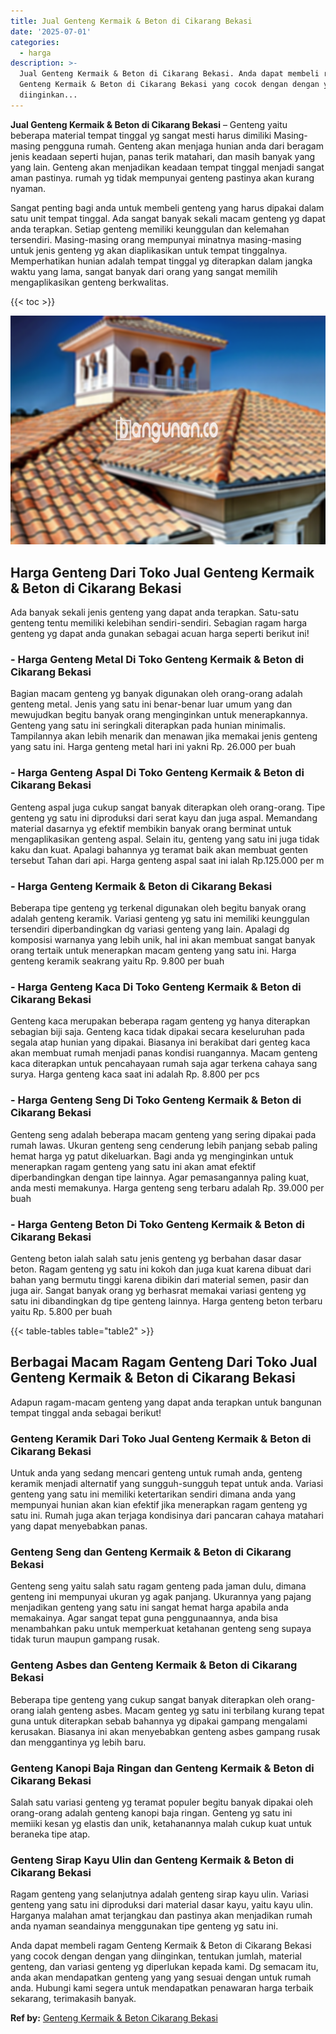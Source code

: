 ```yaml
---
title: Jual Genteng Kermaik & Beton di Cikarang Bekasi
date: '2025-07-01'
categories:
  - harga
description: >-
  Jual Genteng Kermaik & Beton di Cikarang Bekasi. Anda dapat membeli ragam
  Genteng Kermaik & Beton di Cikarang Bekasi yang cocok dengan dengan yang
  diinginkan...
---
```


**Jual Genteng Kermaik & Beton di Cikarang Bekasi** – Genteng yaitu beberapa material tempat tinggal yg sangat mesti harus dimiliki Masing-masing pengguna rumah. Genteng akan menjaga hunian anda dari beragam jenis keadaan seperti hujan, panas terik matahari, dan masih banyak yang yang lain. Genteng akan menjadikan keadaan tempat tinggal menjadi sangat aman pastinya. rumah yg tidak mempunyai genteng pastinya akan kurang nyaman.

Sangat penting bagi anda untuk membeli genteng yang harus dipakai dalam satu unit tempat tinggal. Ada sangat banyak sekali macam genteng yg dapat anda terapkan. Setiap genteng memiliki keunggulan dan kelemahan tersendiri. Masing-masing orang mempunyai minatnya masing-masing untuk jenis genteng yg akan diaplikasikan untuk tempat tinggalnya. Memperhatikan hunian adalah tempat tinggal yg diterapkan dalam jangka waktu yang lama, sangat banyak dari orang yang sangat memilih mengaplikasikan genteng berkwalitas.

{{< toc >}}

![Jual Genteng Kermaik & Beton di Cikarang Bekasi](/images/genteng-minimalis-murah10.png)

## Harga Genteng Dari Toko Jual Genteng Kermaik & Beton di Cikarang Bekasi

Ada banyak sekali jenis genteng yang dapat anda terapkan. Satu-satu genteng tentu memiliki kelebihan sendiri-sendiri. Sebagian ragam harga genteng yg dapat anda gunakan sebagai acuan harga seperti berikut ini!

### \- Harga Genteng Metal Di Toko Genteng Kermaik & Beton di Cikarang Bekasi

Bagian macam genteng yg banyak digunakan oleh orang-orang adalah genteng metal. Jenis yang satu ini benar-benar luar umum yang dan mewujudkan begitu banyak orang menginginkan untuk menerapkannya. Genteng yang satu ini seringkali diterapkan pada hunian minimalis. Tampilannya akan lebih menarik dan menawan jika memakai jenis genteng yang satu ini. Harga genteng metal hari ini yakni Rp. 26.000 per buah

### \- Harga Genteng Aspal Di Toko Genteng Kermaik & Beton di Cikarang Bekasi

Genteng aspal juga cukup sangat banyak diterapkan oleh orang-orang. Tipe genteng yg satu ini diproduksi dari serat kayu dan juga aspal. Memandang material dasarnya yg efektif membikin banyak orang berminat untuk mengaplikasikan genteng aspal. Selain itu, genteng yang satu ini juga tidak kaku dan kuat. Apalagi bahannya yg teramat baik akan membuat genten tersebut Tahan dari api. Harga genteng aspal saat ini ialah Rp.125.000 per m

### \- Harga Genteng Kermaik & Beton di Cikarang Bekasi

Beberapa tipe genteng yg terkenal digunakan oleh begitu banyak orang adalah genteng keramik. Variasi genteng yg satu ini memiliki keunggulan tersendiri diperbandingkan dg variasi genteng yang lain. Apalagi dg komposisi warnanya yang lebih unik, hal ini akan membuat sangat banyak orang tertaik untuk menerapkan macam genteng yang satu ini. Harga genteng keramik seakrang yaitu Rp. 9.800 per buah

### \- Harga Genteng Kaca Di Toko Genteng Kermaik & Beton di Cikarang Bekasi

Genteng kaca merupakan beberapa ragam genteng yg hanya diterapkan sebagian biji saja. Genteng kaca tidak dipakai secara keseluruhan pada segala atap hunian yang dipakai. Biasanya ini berakibat dari genteg kaca akan membuat rumah menjadi panas kondisi ruangannya. Macam genteng kaca diterapkan untuk pencahayaan rumah saja agar terkena cahaya sang surya. Harga genteng kaca saat ini adalah Rp. 8.800 per pcs

### \- Harga Genteng Seng Di Toko Genteng Kermaik & Beton di Cikarang Bekasi

Genteng seng adalah beberapa macam genteng yang sering dipakai pada rumah lawas. Ukuran genteng seng cenderung lebih panjang sebab paling hemat harga yg patut dikeluarkan. Bagi anda yg menginginkan untuk menerapkan ragam genteng yang satu ini akan amat efektif diperbandingkan dengan tipe lainnya. Agar pemasangannya paling kuat, anda mesti memakunya. Harga genteng seng terbaru adalah Rp. 39.000 per buah

### \- Harga Genteng Beton Di Toko Genteng Kermaik & Beton di Cikarang Bekasi

Genteng beton ialah salah satu jenis genteng yg berbahan dasar dasar beton. Ragam genteng yg satu ini kokoh dan juga kuat karena dibuat dari bahan yang bermutu tinggi karena dibikin dari material semen, pasir dan juga air. Sangat banyak orang yg berhasrat memakai variasi genteng yg satu ini dibandingkan dg tipe genteng lainnya. Harga genteng beton terbaru yaitu Rp. 5.800 per buah

{{< table-tables table="table2" >}}

## Berbagai Macam Ragam Genteng Dari Toko Jual Genteng Kermaik & Beton di Cikarang Bekasi

Adapun ragam-macam genteng yang dapat anda terapkan untuk bangunan tempat tinggal anda sebagai berikut!

### Genteng Keramik Dari Toko Jual Genteng Kermaik & Beton di Cikarang Bekasi

Untuk anda yang sedang mencari genteng untuk rumah anda, genteng keramik menjadi alternatif yang sungguh-sungguh tepat untuk anda. Variasi genteng yang satu ini memiliki ketertarikan sendiri dimana anda yang mempunyai hunian akan kian efektif jika menerapkan ragam genteng yg satu ini. Rumah juga akan terjaga kondisinya dari pancaran cahaya matahari yang dapat menyebabkan panas.

### Genteng Seng dan Genteng Kermaik & Beton di Cikarang Bekasi

Genteng seng yaitu salah satu ragam genteng pada jaman dulu, dimana genteng ini mempunyai ukuran yg agak panjang. Ukurannya yang pajang menjadikan genteng yang satu ini sangat hemat harga apabila anda memakainya. Agar sangat tepat guna penggunaannya, anda bisa menambahkan paku untuk memperkuat ketahanan genteng seng supaya tidak turun maupun gampang rusak.

### Genteng Asbes dan Genteng Kermaik & Beton di Cikarang Bekasi

Beberapa tipe genteng yang cukup sangat banyak diterapkan oleh orang-orang ialah genteng asbes. Macam genteg yg satu ini terbilang kurang tepat guna untuk diterapkan sebab bahannya yg dipakai gampang mengalami kerusakan. Biasanya ini akan menyebabkan genteng asbes gampang rusak dan menggantinya yg lebih baru.

### Genteng Kanopi Baja Ringan dan Genteng Kermaik & Beton di Cikarang Bekasi

Salah satu variasi genteng yg teramat populer begitu banyak dipakai oleh orang-orang adalah genteng kanopi baja ringan. Genteng yg satu ini memiiki kesan yg elastis dan unik, ketahanannya malah cukup kuat untuk beraneka tipe atap.

### Genteng Sirap Kayu Ulin dan Genteng Kermaik & Beton di Cikarang Bekasi

Ragam genteng yang selanjutnya adalah genteng sirap kayu ulin. Variasi genteng yang satu ini diproduksi dari material dasar kayu, yaitu kayu ulin. Harganya malahan amat terjangkau dan pastinya akan menjadikan rumah anda nyaman seandainya menggunakan tipe genteng yg satu ini.

Anda dapat membeli ragam Genteng Kermaik & Beton di Cikarang Bekasi yang cocok dengan dengan yang diinginkan, tentukan jumlah, material genteng, dan variasi genteng yg diperlukan kepada kami. Dg semacam itu, anda akan mendapatkan genteng yang yang sesuai dengan untuk rumah anda. Hubungi kami segera untuk mendapatkan penawaran harga terbaik sekarang, terimakasih banyak.

**Ref by:**  [Genteng Kermaik & Beton  Cikarang Bekasi](https://id.wikipedia.org/wiki/Genteng)
